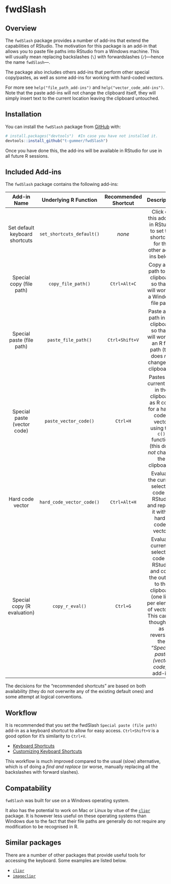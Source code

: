 
<!-- README.md is generated from README.Rmd. Please edit that file -->

# fwdSlash

<!-- badges: start -->

<!-- badges: end -->

## Overview

The `fwdSlash` package provides a number of add-ins that extend the
capabilities of RStudio. The motivation for this package is an add-in
that allows you to paste file paths into RStudio from a Windows machine.
This will usually mean replacing backslashes (`\`) with forwardslashes
(`/`)—hence the name `fwdSlash`—.

The package also includes others add-ins that perform other special
copy/pastes, as well as some add-ins for working with hard-coded
vectors.

<!-- * An add-in to copy a file path in R and convert it into a system (Windows) file path. -->

<!-- * An add-in to paste the hard-code for a vector based on the current selection. -->

<!-- * An add-in the evaluate the code currenlty selected in RStudio and replace it with a hard-coded vector. -->

<!-- * An add-in to evaluate the code currenlty selected in RStudio and put the output into the clipboard. -->

For more see `help("file_path_add-ins")` and
`help("vector_code_add-ins")`. Note that the paste add-ins will not
change the clipboard itself, they will simply insert text to the current
location leaving the clipboard untouched.

## Installation

You can install the `fwdSlash` package from
[GitHub](https://github.com/t-gummer/fwdSlash) with:

``` r
# install.packages("devtools")  #In case you have not installed it.
devtools::install_github("t-gummer/fwdSlash")
```

Once you have done this, the add-ins will be available in RStudio for
use in all future R sessions.

## Included Add-ins

The `fwdSlash` package contains the following add-ins:

|          Add-in Name           |   Underlying R Function   | Recommended Shortcut |                                                                                             Description                                                                                             |
| :----------------------------: | :-----------------------: | :------------------: | :-------------------------------------------------------------------------------------------------------------------------------------------------------------------------------------------------: |
| Set default keyboard shortcuts | `set_shortcuts_default()` |        *none*        |                                                          Click on this add-in in RStudio to set the shortcuts for the other add-ins below.                                                          |
|    Special copy (file path)    |    `copy_file_path()`     |     `Ctrl+Alt+C`     |                                                           Copy a file path to the clipboard so that it will work as a Windows file path.                                                            |
|   Special paste (file path)    |    `paste_file_path()`    |    `Ctrl+Shift+V`    |                                          Paste a file path in the clipboard so that it will work as an R file path (this does *not* change the clipboard).                                          |
|  Special paste (vector code)   |   `paste_vector_code()`   |       `Ctrl+H`       |                             Pastes the current text in the clipboard as R code for a hard-coded vector using the `c()` function (this does *not* change the clipboard).                             |
|        Hard code vector        | `hard_code_vector_code()` |     `Ctrl+Alt+H`     |                                                       Evaluate the current selected code in RStudio and replace it with a hard-coded vector.                                                        |
|  Special copy (R evaluation)   |      `copy_r_eval()`      |       `Ctrl+G`       | Evaluate currently selected code in RStudio and copy the output to the clipboard (one line per element of vectors). This can be thought of as reversing the “*Special paste (vector code)*” add-in. |

The decisions for the “recommended shortcuts” are based on both
availability (they do not overwrite any of the existing default ones)
and some attempt at logical conventions.
<!-- Rationalise each choiceof shortcut below -->

## Workflow

It is recommended that you set the fwdSlash `Special paste (file path)`
add-in as a keyboard shortcut to allow for easy access. `Ctrl+Shift+V`
is a good option for it’s similarity to `Ctrl+V`.

  - [Keyboard
    Shortcuts](https://rstudio.github.io/rstudioaddins/#keyboard-shorcuts)
  - [Customizing Keyboard
    Shortcuts](https://support.rstudio.com/hc/en-us/articles/206382178-Customizing-Keyboard-Shortcuts)

This workflow is much improved compared to the usual (slow) alternative,
which is of doing a *find and replace* (or worse, manually replacing all
the backslashes with forward slashes).

<!-- There is a function in the fwdSlash package that allows you to easily change the RStudio keyboard shortcut _programmatically_ as an alternative to clicking through menus. -->

## Compatability

`fwdSlash` was built for use on a Windows operating system.

It also has the potential to work on Mac or Linux by vitue of the
[`clipr`](https://www.r-pkg.org/pkg/clipr) package. It is however less
useful on these operating systems than Windows due to the fact that
their file paths are generally do not require any modification to be
recognised in R.

## Similar packages

There are a number of other packages that provide useful tools for
accessing the keyboard. Some examples are listed below.

  - [`clipr`](https://www.r-pkg.org/pkg/clipr)
  - [`imageclipr`](https://github.com/Timag/imageclipr)
